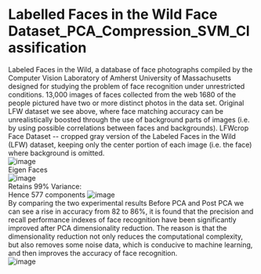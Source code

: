 # Labelled Faces in the Wild Face Dataset_PCA_Compression_SVM_Classification

Labeled Faces in the Wild, a database of face photographs compiled by the Computer Vision Laboratory of Amherst University of Massachusetts designed for studying the problem of face recognition under unrestricted conditions. 13,000 images of faces collected from the web 1680 of the people pictured have two or more distinct photos in the data set. Original LFW dataset we see above, where face matching accuracy can be unrealistically boosted through the use of background parts of images (i.e. by using possible correlations between faces and backgrounds). LFWcrop Face Dataset -- cropped gray version of the Labeled Faces in the Wild (LFW) dataset, keeping only the center portion of each image (i.e. the face) where background is omitted.<br />
![image](https://github.com/mvipinchand/Face-Dataset-Compression-Recognition-using-Principal-Component-Analysis-and-SVM-Algorithms/assets/73341926/46f8cae4-78c2-4fc5-912d-6c04a1455ab8)<br />
Eigen Faces<br />
![image](https://github.com/mvipinchand/Face-Dataset-Compression-Recognition-using-Principal-Component-Analysis-and-SVM-Algorithms/assets/73341926/e2fe8a5d-8353-43b7-9809-c0d76cfb1595)<br />
Retains 99% Variance:<br />
Hence 577 components
![image](https://github.com/mvipinchand/Face-Dataset-Compression-Recognition-using-Principal-Component-Analysis-and-SVM-Algorithms/assets/73341926/1aceb1b4-b559-4889-ac7d-303d84da2a33)<br />
By comparing the two experimental results Before PCA and Post PCA we can see a rise in accuracy from 82 to 86%, it is found that the precision and recall performance indexes of face recognition have been significantly improved after PCA dimensionality reduction. The reason is that the dimensionality reduction not only reduces the computational complexity, but also removes some noise data, which is conducive to machine learning, and then improves the accuracy of face recognition. <br />
![image](https://github.com/mvipinchand/Face-Dataset-Compression-Recognition-using-Principal-Component-Analysis-and-SVM-Algorithms/assets/73341926/0b41a810-f214-48ac-88c5-7545d5581ca3)



